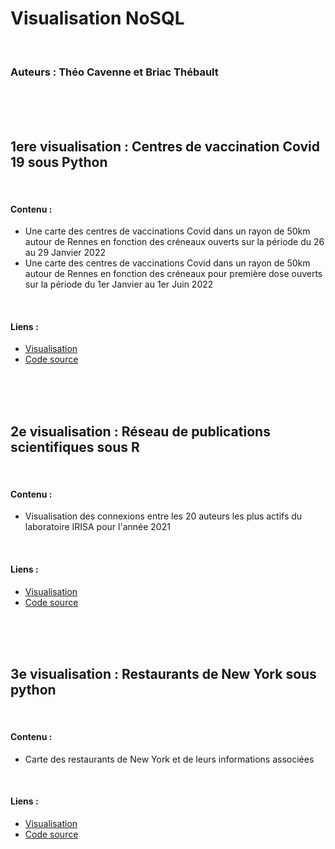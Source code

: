 <h1> Visualisation NoSQL </h1>
<br/>
<h3> Auteurs : Théo Cavenne et Briac Thébault </h3>
<br/>
<br/>
<br/>
<h2> 1ere visualisation : Centres de vaccination Covid 19 sous Python </h2>
<br/>
<h4> Contenu : </h4>
<ul>
            <li>Une carte des centres de vaccinations Covid dans un rayon de 50km autour de Rennes en fonction des créneaux ouverts sur la période du 26 au 29 Janvier 2022</li>
            <li>Une carte des centres de vaccinations Covid dans un rayon de 50km autour de Rennes en fonction des créneaux pour première dose ouverts sur la période du 1er Janvier au 1er Juin 2022</li>
        </ul>
<br/>
<h4> Liens : </h4>
<ul>
            <li> <a href="/NoSQL/1_visu_covid.html" > Visualisation </a> </li>
            <li> <a href="https://github.com/bthebault35/NoSQL/blob/main/1_visu_covid.py"> Code source </a></li>
</ul>


<br/>
<br/>
<br/>





            
<h2> 2e visualisation : Réseau de publications scientifiques sous R </h2>
<br/>
<h4> Contenu : </h4>
<ul>
            <li> Visualisation des connexions entre les 20 auteurs les plus actifs du laboratoire IRISA pour l'année 2021</li>    
</ul>
<br/>
<h4> Liens : </h4>
<ul>
            <li> <a href="/NoSQL/2_reseau.html" > Visualisation </a> </li>
            <li> <a href="https://github.com/bthebault35/NoSQL/blob/main/2_reseau.rmd"> Code source </a></li>
</ul>


<br/>
<br/>
<br/>



<h2> 3e visualisation : Restaurants de New York sous python</h2>
<br/>
<h4> Contenu : </h4>
<ul>
            <li> Carte des restaurants de New York et de leurs informations associées </li>    
</ul>
<br/>
<h4> Liens : </h4>
<ul>
            <li> <a href="/NoSQL/3_nyfood.html" > Visualisation </a> </li>
            <li> <a href="https://github.com/bthebault35/NoSQL/blob/main/3_nyfood.py"> Code source </a></li>
</ul>


